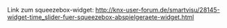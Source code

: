 Link zum squeezebox-widget: http://knx-user-forum.de/smartvisu/28145-widget-time_slider-fuer-squeezebox-abspielgeraete-widget.html
